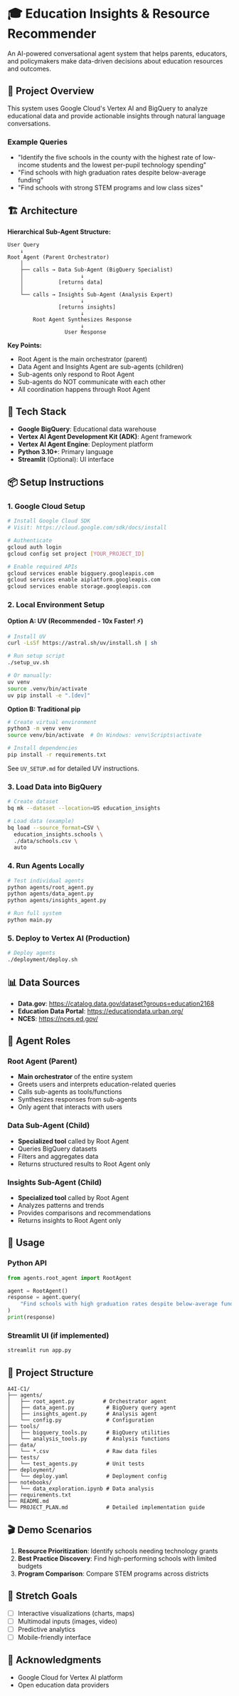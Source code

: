 # 🎓 Education Insights & Resource Recommender

An AI-powered conversational agent system that helps parents, educators, and policymakers make data-driven decisions about education resources and outcomes.

## 🎯 Project Overview

This system uses Google Cloud's Vertex AI and BigQuery to analyze educational data and provide actionable insights through natural language conversations.

### Example Queries
- "Identify the five schools in the county with the highest rate of low-income students and the lowest per-pupil technology spending"
- "Find schools with high graduation rates despite below-average funding"
- "Find schools with strong STEM programs and low class sizes"

## 🏗️ Architecture

**Hierarchical Sub-Agent Structure:**

```
User Query
    ↓
Root Agent (Parent Orchestrator)
    │
    ├── calls → Data Sub-Agent (BigQuery Specialist)
    │                  ↓
    │           [returns data]
    │                  ↓
    └── calls → Insights Sub-Agent (Analysis Expert)
                       ↓
                [returns insights]
                       ↓
        Root Agent Synthesizes Response
                       ↓
                  User Response
```

**Key Points:**
- Root Agent is the main orchestrator (parent)
- Data Agent and Insights Agent are sub-agents (children)
- Sub-agents only respond to Root Agent
- Sub-agents do NOT communicate with each other
- All coordination happens through Root Agent

## 🔧 Tech Stack

- **Google BigQuery**: Educational data warehouse
- **Vertex AI Agent Development Kit (ADK)**: Agent framework
- **Vertex AI Agent Engine**: Deployment platform
- **Python 3.10+**: Primary language
- **Streamlit** (Optional): UI interface

## 📦 Setup Instructions

### 1. Google Cloud Setup

```bash
# Install Google Cloud SDK
# Visit: https://cloud.google.com/sdk/docs/install

# Authenticate
gcloud auth login
gcloud config set project [YOUR_PROJECT_ID]

# Enable required APIs
gcloud services enable bigquery.googleapis.com
gcloud services enable aiplatform.googleapis.com
gcloud services enable storage.googleapis.com
```

### 2. Local Environment Setup

**Option A: UV (Recommended - 10x Faster! ⚡)**
```bash
# Install UV
curl -LsSf https://astral.sh/uv/install.sh | sh

# Run setup script
./setup_uv.sh

# Or manually:
uv venv
source .venv/bin/activate
uv pip install -e ".[dev]"
```

**Option B: Traditional pip**
```bash
# Create virtual environment
python3 -m venv venv
source venv/bin/activate  # On Windows: venv\Scripts\activate

# Install dependencies
pip install -r requirements.txt
```

See `UV_SETUP.md` for detailed UV instructions.

### 3. Load Data into BigQuery

```bash
# Create dataset
bq mk --dataset --location=US education_insights

# Load data (example)
bq load --source_format=CSV \
  education_insights.schools \
  ./data/schools.csv \
  auto
```

### 4. Run Agents Locally

```bash
# Test individual agents
python agents/root_agent.py
python agents/data_agent.py
python agents/insights_agent.py

# Run full system
python main.py
```

### 5. Deploy to Vertex AI (Production)

```bash
# Deploy agents
./deployment/deploy.sh
```

## 📊 Data Sources

- **Data.gov**: https://catalog.data.gov/dataset?groups=education2168
- **Education Data Portal**: https://educationdata.urban.org/
- **NCES**: https://nces.ed.gov/

## 🤖 Agent Roles

### Root Agent (Parent)
- **Main orchestrator** of the entire system
- Greets users and interprets education-related queries
- Calls sub-agents as tools/functions
- Synthesizes responses from sub-agents
- Only agent that interacts with users

### Data Sub-Agent (Child)
- **Specialized tool** called by Root Agent
- Queries BigQuery datasets
- Filters and aggregates data
- Returns structured results to Root Agent only

### Insights Sub-Agent (Child)
- **Specialized tool** called by Root Agent
- Analyzes patterns and trends
- Provides comparisons and recommendations
- Returns insights to Root Agent only

## 🚀 Usage

### Python API
```python
from agents.root_agent import RootAgent

agent = RootAgent()
response = agent.query(
    "Find schools with high graduation rates despite below-average funding"
)
print(response)
```

### Streamlit UI (if implemented)
```bash
streamlit run app.py
```

## 📁 Project Structure

```
A4I-C1/
├── agents/
│   ├── root_agent.py         # Orchestrator agent
│   ├── data_agent.py          # BigQuery query agent
│   ├── insights_agent.py      # Analysis agent
│   └── config.py              # Configuration
├── tools/
│   ├── bigquery_tools.py      # BigQuery utilities
│   └── analysis_tools.py      # Analysis functions
├── data/
│   └── *.csv                  # Raw data files
├── tests/
│   └── test_agents.py         # Unit tests
├── deployment/
│   └── deploy.yaml            # Deployment config
├── notebooks/
│   └── data_exploration.ipynb # Data analysis
├── requirements.txt
├── README.md
└── PROJECT_PLAN.md            # Detailed implementation guide
```

## 🎬 Demo Scenarios

1. **Resource Prioritization**: Identify schools needing technology grants
2. **Best Practice Discovery**: Find high-performing schools with limited budgets
3. **Program Comparison**: Compare STEM programs across districts

## 🔮 Stretch Goals

- [ ] Interactive visualizations (charts, maps)
- [ ] Multimodal inputs (images, video)
- [ ] Predictive analytics
- [ ] Mobile-friendly interface

## 🙏 Acknowledgments

- Google Cloud for Vertex AI platform
- Open education data providers

